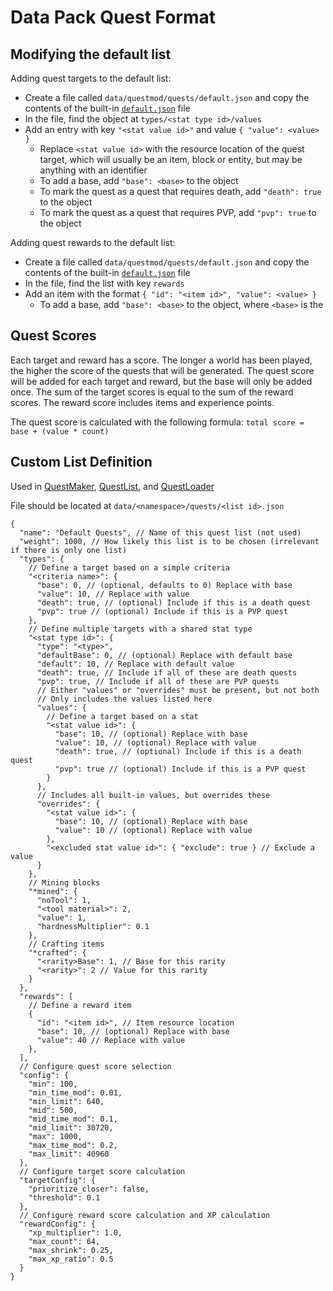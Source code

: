 # Data Pack Quest Format

## Modifying the default list

Adding quest targets to the default list:
- Create a file called `data/questmod/quests/default.json` and copy the contents of the built-in [`default.json`](src/main/resources/data/questmod/quests/default.json) file
- In the file, find the object at `types/<stat type id>/values`
- Add an entry with key `"<stat value id>"` and value `{ "value": <value> }`
  - Replace `<stat value id>` with the resource location of the quest target, which will usually be an item, block or entity, but may be anything with an identifier
  - To add a base, add `"base": <base>` to the object
  - To mark the quest as a quest that requires death, add `"death": true` to the object
  - To mark the quest as a quest that requires PVP, add `"pvp": true` to the object

Adding quest rewards to the default list:
- Create a file called `data/questmod/quests/default.json` and copy the contents of the built-in [`default.json`](src/main/resources/data/questmod/quests/default.json) file
- In the file, find the list with key `rewards`
- Add an item with the format `{ "id": "<item id>", "value": <value> }`
  - To add a base, add `"base": <base>` to the object, where `<base>` is the 

## Quest Scores
Each target and reward has a score. The longer a world has been played, the higher the score of the quests that will be generated.
The quest score will be added for each target and reward, but the base will only be added once.
The sum of the target scores is equal to the sum of the reward scores.
The reward score includes items and experience points.

The quest score is calculated with the following formula: `total score = base + (value * count)`

## Custom List Definition
Used in [QuestMaker](src/main/java/local/ytk/questmod/quests/QuestMaker.java), [QuestList](src/main/java/local/ytk/questmod/quests/QuestList.java), and [QuestLoader](src/main/java/local/ytk/questmod/quests/QuestLoader.java)

File should be located at `data/<namespace>/quests/<list id>.json`
```json5
{
  "name": "Default Quests", // Name of this quest list (not used)
  "weight": 1000, // How likely this list is to be chosen (irrelevant if there is only one list)
  "types": {
    // Define a target based on a simple criteria
    "<criteria name>": {
      "base": 0, // (optional, defaults to 0) Replace with base
      "value": 10, // Replace with value
      "death": true, // (optional) Include if this is a death quest
      "pvp": true // (optional) Include if this is a PVP quest
    },
    // Define multiple targets with a shared stat type
    "<stat type id>": {
      "type": "<type>",
      "defaultBase": 0, // (optional) Replace with default base
      "default": 10, // Replace with default value
      "death": true, // Include if all of these are death quests
      "pvp": true, // Include if all of these are PVP quests
      // Either "values" or "overrides" must be present, but not both
      // Only includes the values listed here
      "values": {
        // Define a target based on a stat
        "<stat value id>": {
          "base": 10, // (optional) Replace with base
          "value": 10, // (optional) Replace with value
          "death": true, // (optional) Include if this is a death quest
          "pvp": true // (optional) Include if this is a PVP quest
        }
      },
      // Includes all built-in values, but overrides these
      "overrides": {
        "<stat value id>": {
          "base": 10, // (optional) Replace with base
          "value": 10 // (optional) Replace with value
        },
        "<excluded stat value id>": { "exclude": true } // Exclude a value
      }
    },
    // Mining blocks
    "*mined": {
      "noTool": 1,
      "<tool material>": 2,
      "value": 1,
      "hardnessMultiplier": 0.1
    },
    // Crafting items
    "*crafted": {
      "<rarity>Base": 1, // Base for this rarity
      "<rarity>": 2 // Value for this rarity
    }
  },
  "rewards": [
    // Define a reward item
    {
      "id": "<item id>", // Item resource location
      "base": 10, // (optional) Replace with base
      "value": 40 // Replace with value
    },
  ],
  // Configure quest score selection
  "config": {
    "min": 100,
    "min_time_mod": 0.01,
    "min_limit": 640,
    "mid": 500,
    "mid_time_mod": 0.1,
    "mid_limit": 30720,
    "max": 1000,
    "max_time_mod": 0.2,
    "max_limit": 40960
  },
  // Configure target score calculation
  "targetConfig": {
    "prioritize_closer": false,
    "threshold": 0.1
  },
  // Configure reward score calculation and XP calculation
  "rewardConfig": {
    "xp_multiplier": 1.0,
    "max_count": 64,
    "max_shrink": 0.25,
    "max_xp_ratio": 0.5
  }
}
```